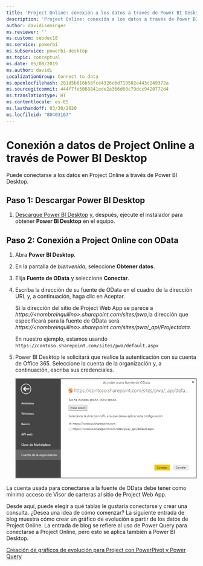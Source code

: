 ```yaml
---
title: 'Project Online: conexión a los datos a través de Power BI Desktop'
description: 'Project Online: conexión a los datos a través de Power BI Desktop'
author: davidiseminger
ms.reviewer: ''
ms.custom: seodec18
ms.service: powerbi
ms.subservice: powerbi-desktop
ms.topic: conceptual
ms.date: 05/08/2019
ms.author: davidi
LocalizationGroup: Connect to data
ms.openlocfilehash: 281d5b616b58fce4326e6d719502e443c249372a
ms.sourcegitcommit: 444f7fe5068841ede2a366d60c79dcc9420772d4
ms.translationtype: HT
ms.contentlocale: es-ES
ms.lasthandoff: 03/30/2020
ms.locfileid: "80403167"
---
```

# <a name="connect-to-project-online-data-through-power-bi-desktop"></a>Conexión a datos de Project Online a través de Power BI Desktop
Puede conectarse a los datos en Project Online a través de Power BI Desktop.

## <a name="step-1-download-power-bi-desktop"></a>Paso 1: Descargar Power BI Desktop
1. [Descargue Power BI Desktop](https://go.microsoft.com/fwlink/?LinkID=521662) y, después, ejecute el instalador para obtener **Power BI Desktop** en el equipo.

## <a name="step-2-connect-to-project-online-with-odata"></a>Paso 2: Conexión a Project Online con OData
1. Abra **Power BI Desktop**.
2. En la pantalla de *bienvenida*, seleccione **Obtener datos**.
3. Elija **Fuente de OData** y seleccione **Conectar**.
4. Escriba la dirección de su fuente de OData en el cuadro de la dirección URL y, a continuación, haga clic en Aceptar.
   
   Si la dirección del sitio de Project Web App se parece a *https://\<nombreinquilino\>.sharepoint.com/sites/pwa*,la dirección que especificará para la fuente de OData será *https://\<nombreinquilino\>.sharepoint.com/sites/pwa/\_api/Projectdata*.
   
   En nuestro ejemplo, estamos usando `https://contoso.sharepoint.com/sites/pwa/default.aspx`
5. Power BI Desktop le solicitará que realice la autenticación con su cuenta de Office 365. Seleccione la cuenta de la organización y, a continuación, escriba sus credenciales.
   
   ![](media/desktop-project-online-connect-to-data/image.png)

La cuenta usada para conectarse a la fuente de OData debe tener como mínimo acceso de Visor de carteras al sitio de Project Web App. 

Desde aquí, puede elegir a qué tablas le gustaría conectarse y crear una consulta.  ¿Desea una idea de cómo comenzar?  La siguiente entrada de blog muestra cómo crear un gráfico de evolución a partir de los datos de Project Online.  La entrada de blog se refiere al uso de Power Query para conectarse a Project Online, pero esto se aplica también a Power BI Desktop.

[Creación de gráficos de evolución para Project con PowerPivot y Power Query](https://blogs.office.com/2014/03/24/creating-burndown-charts-for-project-using-power-pivot-and-power-query/)


